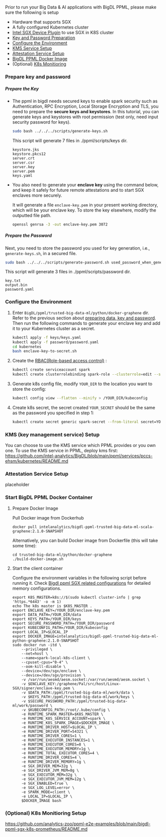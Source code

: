 Prior to run your Big Data & AI applications with BigDL PPML, please make sure the following is setup

* Hardware that supports SGX
* A fully configured Kubernetes cluster
* [Intel SGX Device Plugin](https://bigdl.readthedocs.io/en/latest/doc/PPML/QuickStart/deploy_intel_sgx_device_plugin_for_kubernetes.html) to use SGX in K8S cluster
* [Key and Password Preparation](#prepare-key-and-password)
* [Configure the Environment](#configure-the-environment)
* [KMS Service Setup](kms-key-management-service-setup)
* [Attestation Service Setup](#attestation-service-setup)
* [BigDL PPML Docker Image](#start-bigdl-ppml-docker-container)
* (Optional) [K8s Monitioring](#optional-k8s-monitioring-setup)

### Prepare key and password

##### Prepare the Key

  * The ppml in bigdl needs secured keys to enable spark security such as Authentication, RPC Encryption, Local Storage Encryption and TLS, you need to prepare the **secure keys and keystores**. In this tutorial, you can generate keys and keystores with root permission (test only, need input security password for keys).

      ```bash
      sudo bash ../../../scripts/generate-keys.sh
      ```
      This script will generate 7 files in ./ppml/scripts/keys dir.
      ```
      keystore.jks
      keystore.pkcs12
      server.crt
      server.csr
      server.key
      server.pem
      keys.yaml
      ```

  * You also need to generate your **enclave key** using the command below, and keep it safely for future remote attestations and to start SGX enclaves more securely.

      It will generate a file `enclave-key.pem` in your present working directory, which will be your enclave key. To store the key elsewhere, modify the outputted file path.

      ```bash
      openssl genrsa -3 -out enclave-key.pem 3072
      ```

##### Prepare the Password

  Next, you need to store the password you used for key generation, i.e., `generate-keys.sh`, in a secured file.

  ```bash
  sudo bash ../../../scripts/generate-password.sh used_password_when_generate_keys
  ```
  This script will generate 3 files in ./ppml/scripts/password dir.
  ```
  key.txt
  output.bin
  password.yaml
  ```
### Configure the Environment

1. Enter `BigDL/ppml/trusted-big-data-ml/python/docker-graphene` dir. Refer to the previous section about [preparing data, key and password](#prepare-data-key-and-password). Then run the following commands to generate your enclave key and add it to your Kubernetes cluster as a secret. 

    ```bash
    kubectl apply -f keys/keys.yaml
    kubectl apply -f password/password.yaml
    cd kubernetes
    bash enclave-key-to-secret.sh
    ```
2. Create the [RBAC(Role-based access control)](https://spark.apache.org/docs/latest/running-on-kubernetes.html#rbac) :

    ```bash
    kubectl create serviceaccount spark
    kubectl create clusterrolebinding spark-role --clusterrole=edit --serviceaccount=default:spark --namespace=default
    ```

3. Generate k8s config file, modify `YOUR_DIR` to the location you want to store the config:

    ```bash
    kubectl config view --flatten --minify > /YOUR_DIR/kubeconfig
    ```
4. Create k8s secret, the secret created `YOUR_SECRET` should be the same as the password you specified in step 1:

    ```bash
    kubectl create secret generic spark-secret --from-literal secret=YOUR_SECRET
    ```

### KMS (key management service) Setup
You can choose to use the KMS service which PPML provides or you own one.
To use the KMS service in PPML, deploy kms first: https://github.com/intel-analytics/BigDL/blob/main/ppml/services/pccs-ehsm/kubernetes/README.md

### Attestation Service Setup
placeholder





### Start BigDL PPML Docker Container
1. Prepare Docker Image

    Pull Docker image from Dockerhub
    ```
    docker pull intelanalytics/bigdl-ppml-trusted-big-data-ml-scala-graphene:2.1.0-SNAPSHOT
    ```

    Alternatively, you can build Docker image from Dockerfile (this will take some time):
    ```
    cd trusted-big-data-ml/python/docker-graphene
    ./build-docker-image.sh
    ```
    
2. Start the client container
    
    Configure the environment variables in the following script before running it. Check [Bigdl ppml SGX related configurations](https://github.com/intel-analytics/BigDL/tree/main/ppml/trusted-big-data-ml/python/docker-graphene#1-bigdl-ppml-sgx-related-configurations) for detailed memory configurations.
    ```
    export K8S_MASTER=k8s://$(sudo kubectl cluster-info | grep 'https.*6443' -o -m 1)
    echo The k8s master is $K8S_MASTER .
    export ENCLAVE_KEY=/YOUR_DIR/enclave-key.pem
    export DATA_PATH=/YOUR_DIR/data
    export KEYS_PATH=/YOUR_DIR/keys
    export SECURE_PASSWORD_PATH=/YOUR_DIR/password
    export KUBECONFIG_PATH=/YOUR_DIR/kubeconfig
    export LOCAL_IP=$LOCAL_IP
    export DOCKER_IMAGE=intelanalytics/bigdl-ppml-trusted-big-data-ml-python-graphene:2.1.0-SNAPSHOT
    sudo docker run -itd \
        --privileged \
        --net=host \
        --name=spark-local-k8s-client \
        --cpuset-cpus="0-4" \
        --oom-kill-disable \
        --device=/dev/sgx/enclave \
        --device=/dev/sgx/provision \
        -v /var/run/aesmd/aesm.socket:/var/run/aesmd/aesm.socket \
        -v $ENCLAVE_KEY:/graphene/Pal/src/host/Linux-SGX/signer/enclave-key.pem \
        -v $DATA_PATH:/ppml/trusted-big-data-ml/work/data \
        -v $KEYS_PATH:/ppml/trusted-big-data-ml/work/keys \
        -v $SECURE_PASSWORD_PATH:/ppml/trusted-big-data-ml/work/password \
        -v $KUBECONFIG_PATH:/root/.kube/config \
        -e RUNTIME_SPARK_MASTER=$K8S_MASTER \
        -e RUNTIME_K8S_SERVICE_ACCOUNT=spark \
        -e RUNTIME_K8S_SPARK_IMAGE=$DOCKER_IMAGE \
        -e RUNTIME_DRIVER_HOST=$LOCAL_IP \
        -e RUNTIME_DRIVER_PORT=54321 \
        -e RUNTIME_DRIVER_CORES=1 \
        -e RUNTIME_EXECUTOR_INSTANCES=1 \
        -e RUNTIME_EXECUTOR_CORES=8 \
        -e RUNTIME_EXECUTOR_MEMORY=1g \
        -e RUNTIME_TOTAL_EXECUTOR_CORES=4 \
        -e RUNTIME_DRIVER_CORES=4 \
        -e RUNTIME_DRIVER_MEMORY=1g \
        -e SGX_DRIVER_MEM=32g \
        -e SGX_DRIVER_JVM_MEM=8g \
        -e SGX_EXECUTOR_MEM=32g \
        -e SGX_EXECUTOR_JVM_MEM=12g \
        -e SGX_ENABLED=true \
        -e SGX_LOG_LEVEL=error \
        -e SPARK_MODE=client \
        -e LOCAL_IP=$LOCAL_IP \
        $DOCKER_IMAGE bash
    ```

### (Optional) K8s Monitioring Setup
https://github.com/analytics-zoo/ppml-e2e-examples/blob/main/bigdl-ppml-sgx-k8s-prometheus/README.md
